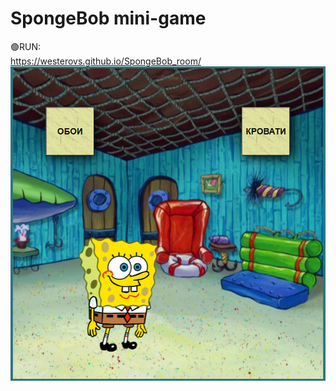 # SpongeBob mini-game
🟢RUN:<br>
https://westerovs.github.io/SpongeBob_room/
<br>
<img src="cover1.png">